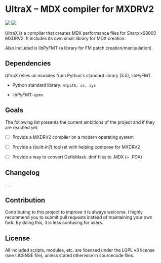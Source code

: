 # UltraX – MDX compiler for MXDRV2 

![](https://img.shields.io/badge/status-incomplete-red.svg)
![](https://img.shields.io/badge/version-v0.1-orange.svg)

UltraX is a compiler that creates MDX performance files for Sharp x68000 MXDRV2. It includes its own small library for MDX creation.

Also included is libPyFMT (a library for FM patch creation/manipulation).


## Dependencies

UltraX relies on modules from Python's standard library (3.5), libPyFMT.
* Python standard library:
`ntpath, os, sys`

* libPyFMT:
`opmn`


## Goals

The following list presents the current ambitions of the project and if they are reached yet:

- [ ] Provide a MXDRV2 compiler on a modern operating system
- [ ] Provide a (built-in?) toolset with helping compose for MXDRV2
- [ ] Provide a way to convert DefleMask .dmf files to .MDX (+ .PDX)


## Changelog

. . .


## Contribution

Contributing to this project to improve it is always welcome. I highly recommend you to submit pull requests instead of maintaining your own fork. By doing this, it is less confusing for users.


## License

All included scripts, modules, etc. are licensed under the LGPL v3 license (see LICENSE file), unless stated otherwise in sourcecode files.

&nbsp;
